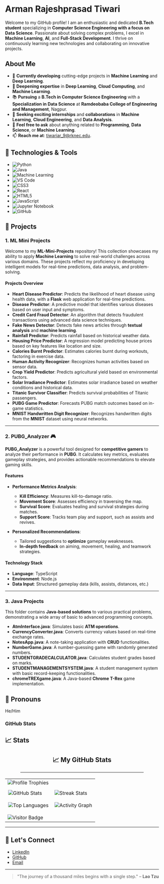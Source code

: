 # Arman Rajeshprasad Tiwari

Welcome to my GitHub profile! I am an enthusiastic and dedicated **B.Tech student** specializing in **Computer Science Engineering with a focus on Data Science**. Passionate about solving complex problems, I excel in **Machine Learning**, **AI**, and **Full-Stack Development**. I thrive on continuously learning new technologies and collaborating on innovative projects.

## About Me

- 🔭 **Currently developing** cutting-edge projects in **Machine Learning** and **Deep Learning**.
- 🌱 **Deepening expertise** in **Deep Learning**, **Cloud Computing**, and **Machine Learning**.
- 📚 **Pursuing** a **B.Tech in Computer Science Engineering** with a **Specialization in Data Science** at **Ramdeobaba College of Engineering and Management**, Nagpur.
- 🎯 **Seeking exciting internships** and **collaborations** in **Machine Learning**, **Cloud Engineering**, and **Data Analysis**.
- 💬 **Feel free to ask** about anything related to **Programming**, **Data Science**, or **Machine Learning**.
- 📫 **Reach me at**: [tiwariar_9@rknec.edu](mailto:tiwariar_9@rknec.edu).


## 🔧 Technologies & Tools

- ![Python](https://img.shields.io/badge/Python-3776AB?style=for-the-badge&logo=python&logoColor=white)
- ![Java](https://img.shields.io/badge/Java-007396?style=for-the-badge&logo=java&logoColor=white)
- ![Machine Learning](https://img.shields.io/badge/Machine%20Learning-000000?style=for-the-badge&logo=scikit-learn&logoColor=white)
- ![VS Code](https://img.shields.io/badge/VS%20Code-0078D4?style=for-the-badge&logo=visual-studio-code&logoColor=white)
- ![CSS3](https://img.shields.io/badge/CSS3-1572B6?style=for-the-badge&logo=css3&logoColor=white)
- ![React](https://img.shields.io/badge/React-61DAFB?style=for-the-badge&logo=react&logoColor=black)
- ![HTML5](https://img.shields.io/badge/HTML5-E34F26?style=for-the-badge&logo=html5&logoColor=white)
- ![JavaScript](https://img.shields.io/badge/JavaScript-F7DF1E?style=for-the-badge&logo=javascript&logoColor=black)
- ![Jupyter Notebook](https://img.shields.io/badge/Jupyter-F37626?style=for-the-badge&logo=jupyter&logoColor=white)
- ![GitHub](https://img.shields.io/badge/GitHub-181717?style=for-the-badge&logo=github&logoColor=white)

## 🚀 Projects

### 1. **ML Mini Projects**

Welcome to my **ML-Mini-Projects** repository! This collection showcases my ability to apply **Machine Learning** to solve real-world challenges across various domains. These projects reflect my proficiency in developing intelligent models for real-time predictions, data analysis, and problem-solving.

#### Projects Overview

- **Heart Disease Predictor**: Predicts the likelihood of heart disease using health data, with a **Flask** web application for real-time predictions.
- **Disease Predictor**: A predictive model that identifies various diseases based on user input and symptoms.
- **Credit Card Fraud Detector**: An algorithm that detects fraudulent transactions using advanced data science techniques.
- **Fake News Detector**: Detects fake news articles through **textual analysis** and **machine learning**.
- **Rainfall Predictor**: Predicts rainfall based on historical weather data.
- **Housing Price Predictor**: A regression model predicting house prices based on key features like location and size.
- **Calories Burnt Predictor**: Estimates calories burnt during workouts, factoring in exercise data.
- **Human Activity Recognizer**: Recognizes human activities based on sensor data.
- **Crop Yield Predictor**: Predicts agricultural yield based on environmental factors.
- **Solar Irradiance Predictor**: Estimates solar irradiance based on weather conditions and historical data.
- **Titanic Survivor Classifier**: Predicts survival probabilities of Titanic passengers.
- **PUBG Game Predictor**: Forecasts PUBG match outcomes based on in-game statistics.
- **MNIST Handwritten Digit Recognizer**: Recognizes handwritten digits from the **MNIST** dataset using neural networks.

---

### 2. **PUBG_Analyzer 🎮**

**PUBG_Analyzer** is a powerful tool designed for **competitive gamers** to analyze their performance in **PUBG**. It calculates key metrics, evaluates gameplay strategies, and provides actionable recommendations to elevate gaming skills.

#### Features

- **Performance Metrics Analysis**:
  - **Kill Efficiency**: Measures kill-to-damage ratio.
  - **Movement Score**: Assesses efficiency in traversing the map.
  - **Survival Score**: Evaluates healing and survival strategies during matches.
  - **Support Score**: Tracks team play and support, such as assists and revives.

- **Personalized Recommendations**: 
  - Tailored suggestions to **optimize** gameplay weaknesses.
  - **In-depth feedback** on aiming, movement, healing, and teamwork strategies.

#### Technology Stack

- **Language**: TypeScript
- **Environment**: Node.js
- **Data Input**: Structured gameplay data (kills, assists, distances, etc.)

---

### 3. **Java Projects**

This folder contains **Java-based solutions** to various practical problems, demonstrating a wide array of basic to advanced programming concepts.

- **AtmInterface.java**: Simulates basic **ATM operations**.
- **CurrencyConverter.java**: Converts currency values based on real-time exchange rates.
- **NotesApp.java**: A note-taking application with **CRUD** functionalities.
- **NumberGame.java**: A number-guessing game with randomly generated numbers.
- **STUDENTGRADECALCULATOR.java**: Calculates student grades based on marks.
- **STUDENTMANAGEMENTSYSTEM.java**: A student management system with basic record-keeping functionalities.
- **chromeTREXgame.java**: A Java-based **Chrome T-Rex** game implementation.

## 🧠 Pronouns
He/Him

### GitHub Stats
## 📈 Stats

<div align="center">
  <h2>📈 My GitHub Stats</h2>
  <hr style="width:80%; margin: 20px auto;">
  <table>
    <tr>
      <td colspan="2">
        <img src="https://github-profile-trophy.vercel.app/?username=tiwariar7&row=1&column=10&margin-h=8&theme=darkhub&count_private=true&margin-w=15&no-frame=true" alt="Profile Trophies" />
      </td>
    </tr>
    <tr>
      <td style="padding: 10px;">
        <img src="https://github-readme-stats.vercel.app/api?username=tiwariar7&show_icons=true&hide_border=true" alt="GitHub Stats" />
      </td>
      <td style="padding: 10px;">
        <img src="https://github-readme-streak-stats.herokuapp.com/?user=tiwariar7&theme=default&hide_title=true" alt="Streak Stats" />
      </td>
    </tr>
    <tr>
      <td style="padding: 10px;">
        <img src="https://github-readme-stats.vercel.app/api/top-langs/?username=tiwariar7&layout=compact" alt="Top Languages" />
      </td>
      <td style="padding: 10px;">
        <img src="https://activity-graph.herokuapp.com/graph?username=tiwariar7&theme=github" alt="Activity Graph" />
      </td>
    </tr>
    <tr>
      <td colspan="2" style="padding-top: 10px;">
        <img src="https://visitor-badge.laobi.icu/badge?page_id=tiwariar7.tiwariar7" alt="Visitor Badge" />
      </td>
    </tr>
  </table>  
</div>

---

## 📣 Let's Connect

- [LinkedIn](https://www.linkedin.com/in/arman-rajeshprasad-tiwari-119231289/)
- [GitHub](https://github.com/tiwariar7)
- [Email](mailto:tiwariar_9@rknec.edu)

---

> "The journey of a thousand miles begins with a single step." – **Lao Tzu**
